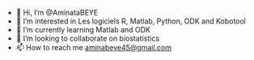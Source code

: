 - 👋 Hi, I’m @AminataBEYE
- 👀 I’m interested in  Les logiciels  R, Matlab, Python, ODK and Kobotool
- 🌱 I’m currently learning Matlab and ODK
- 💞️ I’m looking to collaborate on biostatistics 
- 📫 How to reach me  aminabeye45@gmail.com
<!---
AminataBEYE/AminataBEYE is a ✨ special ✨ repository because its `README.md` (this file) appears on your GitHub profile.
You can click the Preview link to take a look at your changes.
--->
